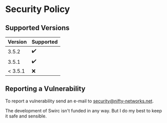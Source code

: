 # Security Policy #

## Supported Versions ##

| Version | Supported          |
| ------- | ------------------ |
| 3.5.2   | :heavy_check_mark: |
| 3.5.1   | :heavy_check_mark: |
| < 3.5.1 | :x:                |

## Reporting a Vulnerability ##

To report a vulnerability send an e-mail to [security@nifty-networks.net](mailto:security@nifty-networks.net).

The development of Swirc isn't funded in any way. But I do my best to keep it safe and sensible.
